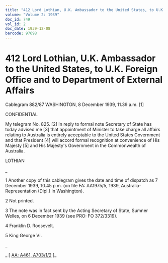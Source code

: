 ```yaml
---
title: "412 Lord Lothian, U.K. Ambassador to the United States, to U.K. Foreign Office and to Department of External Affairs"
volume: "Volume 2: 1939"
doc_id: 749
vol_id: 2
doc_date: 1939-12-08
barcode: 97698
---
```


# 412 Lord Lothian, U.K. Ambassador to the United States, to U.K. Foreign Office and to Department of External Affairs

Cablegram 882/87 WASHINGTON, 8 December 1939, 11.39 a.m. [1]

CONFIDENTIAL

My telegram No. 825. [2] In reply to formal note Secretary of State has today advised me [3] that appointment of Minister to take charge all affairs relating to Australia is entirely acceptable to the United States Government and that President [4] will accord formal recognition at convenience of His Majesty [5] and His Majesty's Government in the Commonwealth of Australia.

LOTHIAN

_

1 Another copy of this cablegram gives the date and time of dispatch as 7 December 1939, 10.45 p.m. (on file FA: AA1975/5, 1939, Australia-Representation (Dipl.) in Washington).

2 Not printed.

3 The note was in fact sent by the Acting Secretary of State, Sumner Welles, on 6 December 1939 (see PRO: FO 372/3319).

4 Franklin D. Roosevelt.

5 King George VI.

_

_ [ [AA: A461, A703/1/2](http://www.naa.gov.au/cgi-bin/Search?O=I&Number=97698) ]_
